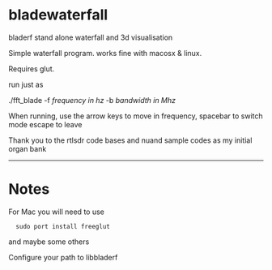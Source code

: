 bladewaterfall
==============

bladerf stand alone waterfall and 3d visualisation


Simple waterfall program. works fine with macosx & linux.

Requires glut.

run just as

./fft_blade -f *frequency in hz* -b *bandwidth in Mhz*


When running, use the arrow keys to move in frequency, 
spacebar to switch mode
escape to leave


Thank you to the rtlsdr code bases and nuand sample codes as my initial organ bank

----

Notes
=====

For Mac you will need to use

```
  sudo port install freeglut
```

and maybe some others

Configure your path to libbladerf
